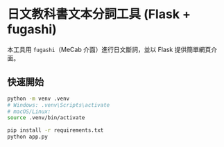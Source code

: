 # 日文教科書文本分詞工具 (Flask + fugashi)

本工具用 `fugashi`（MeCab 介面）進行日文斷詞，並以 Flask 提供簡單網頁介面。

## 快速開始
```bash
python -m venv .venv
# Windows: .venv\Scripts\activate
# macOS/Linux:
source .venv/bin/activate

pip install -r requirements.txt
python app.py
